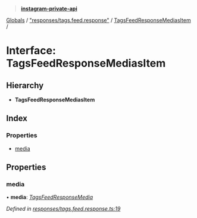 > **[instagram-private-api](../README.md)**

[Globals](../README.md) / ["responses/tags.feed.response"](../modules/_responses_tags_feed_response_.md) / [TagsFeedResponseMediasItem](_responses_tags_feed_response_.tagsfeedresponsemediasitem.md) /

# Interface: TagsFeedResponseMediasItem

## Hierarchy

* **TagsFeedResponseMediasItem**

## Index

### Properties

* [media](_responses_tags_feed_response_.tagsfeedresponsemediasitem.md#media)

## Properties

###  media

• **media**: *[TagsFeedResponseMedia](_responses_tags_feed_response_.tagsfeedresponsemedia.md)*

*Defined in [responses/tags.feed.response.ts:19](https://github.com/dilame/instagram-private-api/blob/3e16058/src/responses/tags.feed.response.ts#L19)*